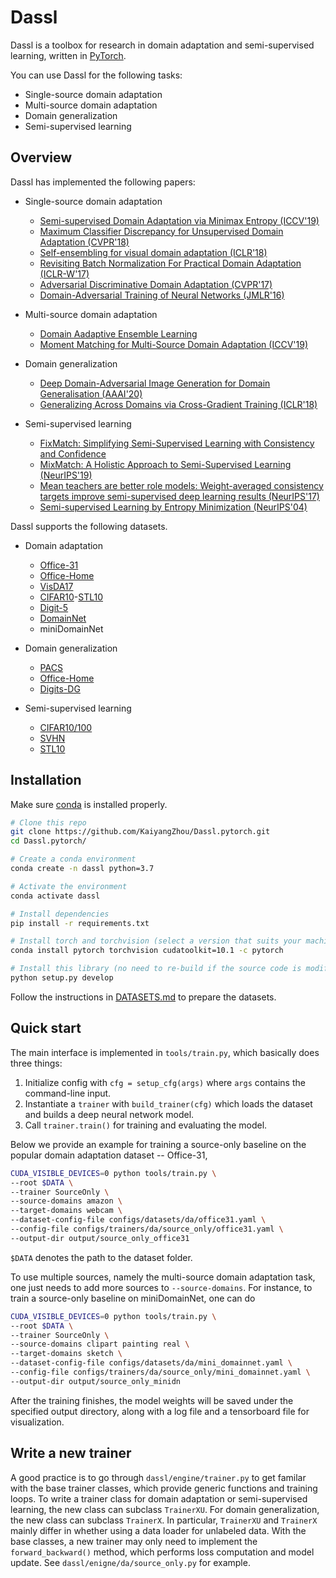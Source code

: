 # Dassl

Dassl is a toolbox for research in domain adaptation and semi-supervised learning, written in [PyTorch](https://pytorch.org).

You can use Dassl for the following tasks:

- Single-source domain adaptation
- Multi-source domain adaptation
- Domain generalization
- Semi-supervised learning

## Overview

Dassl has implemented the following papers:

- Single-source domain adaptation
    - [Semi-supervised Domain Adaptation via Minimax Entropy (ICCV'19)](https://arxiv.org/abs/1904.06487)
    - [Maximum Classifier Discrepancy for Unsupervised Domain Adaptation (CVPR'18)](https://arxiv.org/abs/1712.02560https://arxiv.org/abs/1712.02560)
    - [Self-ensembling for visual domain adaptation (ICLR'18)](https://arxiv.org/abs/1706.05208)
    - [Revisiting Batch Normalization For Practical Domain Adaptation (ICLR-W'17)](https://arxiv.org/abs/1603.04779)
    - [Adversarial Discriminative Domain Adaptation (CVPR'17)](https://arxiv.org/abs/1702.05464)
    - [Domain-Adversarial Training of Neural Networks (JMLR'16) ](https://arxiv.org/abs/1505.07818)

- Multi-source domain adaptation
    - [Domain Aadaptive Ensemble Learning]()
    - [Moment Matching for Multi-Source Domain Adaptation (ICCV'19)](https://arxiv.org/abs/1812.01754)

- Domain generalization
    - [Deep Domain-Adversarial Image Generation for Domain Generalisation (AAAI'20)](https://arxiv.org/abs/2003.06054)
    - [Generalizing Across Domains via Cross-Gradient Training (ICLR'18)](https://arxiv.org/abs/1804.10745)

- Semi-supervised learning
    - [FixMatch: Simplifying Semi-Supervised Learning with Consistency and Confidence](https://arxiv.org/abs/2001.07685)
    - [MixMatch: A Holistic Approach to Semi-Supervised Learning (NeurIPS'19)](https://arxiv.org/abs/1905.02249)
    - [Mean teachers are better role models: Weight-averaged consistency targets improve semi-supervised deep learning results (NeurIPS'17)](https://arxiv.org/abs/1703.01780)
    - [Semi-supervised Learning by Entropy Minimization (NeurIPS'04)](http://papers.nips.cc/paper/2740-semi-supervised-learning-by-entropy-minimization.pdf)

Dassl supports the following datasets.

- Domain adaptation
    - [Office-31](https://scalable.mpi-inf.mpg.de/files/2013/04/saenko_eccv_2010.pdf)
    - [Office-Home](http://hemanthdv.org/OfficeHome-Dataset/)
    - [VisDA17](http://ai.bu.edu/visda-2017/)
    - [CIFAR10](https://www.cs.toronto.edu/~kriz/cifar.html)-[STL10](https://cs.stanford.edu/~acoates/stl10/)
    - [Digit-5](https://github.com/VisionLearningGroup/VisionLearningGroup.github.io/tree/master/M3SDA/code_MSDA_digit#digit-five-download)
    - [DomainNet](http://ai.bu.edu/M3SDA/)
    - miniDomainNet

- Domain generalization
    - [PACS](https://arxiv.org/abs/1710.03077)
    - [Office-Home](http://hemanthdv.org/OfficeHome-Dataset/)
    - [Digits-DG](https://arxiv.org/abs/2003.06054)

- Semi-supervised learning
    - [CIFAR10/100](https://www.cs.toronto.edu/~kriz/cifar.html.)
    - [SVHN](http://ufldl.stanford.edu/housenumbers/)
    - [STL10](https://cs.stanford.edu/~acoates/stl10/)

## Installation

Make sure [conda](https://www.anaconda.com/distribution/) is installed properly.

```bash
# Clone this repo
git clone https://github.com/KaiyangZhou/Dassl.pytorch.git
cd Dassl.pytorch/

# Create a conda environment
conda create -n dassl python=3.7

# Activate the environment
conda activate dassl

# Install dependencies
pip install -r requirements.txt

# Install torch and torchvision (select a version that suits your machine)
conda install pytorch torchvision cudatoolkit=10.1 -c pytorch

# Install this library (no need to re-build if the source code is modified)
python setup.py develop
```

Follow the instructions in [DATASETS.md](./DATASETS.md) to prepare the datasets.

## Quick start

The main interface is implemented in `tools/train.py`, which basically does three things:

1. Initialize config with `cfg = setup_cfg(args)` where `args` contains the command-line input.
2. Instantiate a `trainer` with `build_trainer(cfg)` which loads the dataset and builds a deep neural network model.
3. Call `trainer.train()` for training and evaluating the model.

Below we provide an example for training a source-only baseline on the popular domain adaptation dataset -- Office-31,

```bash
CUDA_VISIBLE_DEVICES=0 python tools/train.py \
--root $DATA \
--trainer SourceOnly \
--source-domains amazon \
--target-domains webcam \
--dataset-config-file configs/datasets/da/office31.yaml \
--config-file configs/trainers/da/source_only/office31.yaml \
--output-dir output/source_only_office31
```

`$DATA` denotes the path to the dataset folder.

To use multiple sources, namely the multi-source domain adaptation task, one just needs to add more sources to `--source-domains`. For instance, to train a source-only baseline on miniDomainNet, one can do

```bash
CUDA_VISIBLE_DEVICES=0 python tools/train.py \
--root $DATA \
--trainer SourceOnly \
--source-domains clipart painting real \
--target-domains sketch \
--dataset-config-file configs/datasets/da/mini_domainnet.yaml \
--config-file configs/trainers/da/source_only/mini_domainnet.yaml \
--output-dir output/source_only_minidn
```

After the training finishes, the model weights will be saved under the specified output directory, along with a log file and a tensorboard file for visualization.

## Write a new trainer

A good practice is to go through `dassl/engine/trainer.py` to get familar with the base trainer classes, which provide generic functions and training loops. To write a trainer class for domain adaptation or semi-supervised learning, the new class can subclass `TrainerXU`. For domain generalization, the new class can subclass `TrainerX`. In particular, `TrainerXU` and `TrainerX` mainly differ in whether using a data loader for unlabeled data. With the base classes, a new trainer may only need to implement the `forward_backward()` method, which performs loss computation and model update. See `dassl/enigne/da/source_only.py` for example.